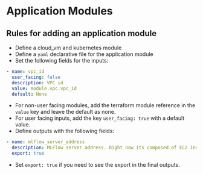 # Application Modules

## Rules for adding an application module

- Define a cloud_vm and kubernetes module
- Define a `yaml` declarative file for the application module
- Set the following fields for the inputs:

```yaml
- name: vpc_id
  user_facing: false
  description: VPC id
  value: module.vpc.vpc_id
  default: None
```

- For non-user facing modules, add the terraform module reference in the `value` key and leave the default as none.
- For user facing inputs, add the key `user_facing: true` with a default value.
- Define outputs with the following fields:

```yaml
- name: mlflow_server_address
  description: MLFlow server address. Right now its composed of EC2 instance IP address, with http scheme.
  export: true
```

- Set `export: true` if you need to see the export in the final outputs.

